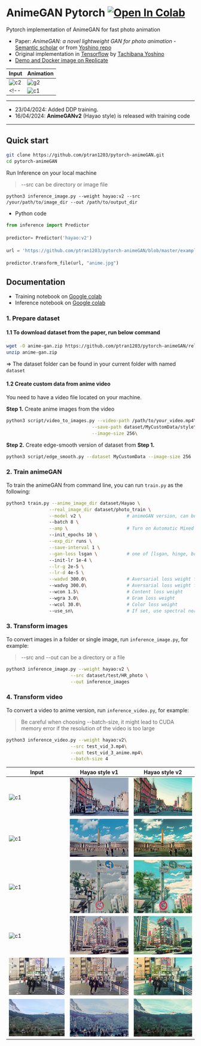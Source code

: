 # AnimeGAN Pytorch <a href="https://colab.research.google.com/github/ptran1203/pytorch-animeGAN/blob/master/notebooks/animeGAN_inference.ipynb" target="_parent"><img src="https://colab.research.google.com/assets/colab-badge.svg" alt="Open In Colab" data-canonical-src="https://colab.research.google.com/assets/colab-badge.svg"></a>

Pytorch implementation of AnimeGAN for fast photo animation

* Paper: *AnimeGAN: a novel lightweight GAN for photo animation* - [Semantic scholar](https://www.semanticscholar.org/paper/AnimeGAN%3A-A-Novel-Lightweight-GAN-for-Photo-Chen-Liu/10a9c5d183e7e7df51db8bfa366bc862262b37d7#citing-papers) or from [Yoshino repo](https://github.com/TachibanaYoshino/AnimeGAN/blob/master/doc/Chen2020_Chapter_AnimeGAN.pdf)
* Original implementation in [Tensorflow](https://github.com/TachibanaYoshino/AnimeGAN) by [Tachibana Yoshino](https://github.com/TachibanaYoshino)
* [Demo and Docker image on Replicate](https://replicate.ai/ptran1203/pytorch-animegan)


| Input | Animation |
|--|--|
|![c2](./example/gif/train.gif)|![g2](./example/gif/train_anime.gif)|
<!-- |![c1](./example/gif/city.gif)|![g1](./example/gif/city_anime.gif)| -->

---
* 23/04/2024: Added DDP training.
* 16/04/2024: **AnimeGANv2** (Hayao style) is released with training code
---

## Quick start

```bash
git clone https://github.com/ptran1203/pytorch-animeGAN.git
cd pytorch-animeGAN
```

Run Inference on your local machine
> --src can be directory or image file

```
python3 inference_image.py --weight hayao:v2 --src /your/path/to/image_dir --out /path/to/output_dir
```

* Python code

```python
from inference import Predictor

predictor= Predictor('hayao:v2')

url = 'https://github.com/ptran1203/pytorch-animeGAN/blob/master/example/result/real/1%20(20).jpg?raw=true'

predictor.transform_file(url, "anime.jpg")
```

## Documentation

- Training notebook on [Google colab](https://colab.research.google.com/github/ptran1203/pytorch-animeGAN/blob/master/notebooks/animeGAN.ipynb)
- Inference notebook on [Google colab](https://colab.research.google.com/github/ptran1203/pytorch-animeGAN/blob/master/notebooks/animeGAN_inference.ipynb)


### 1. Prepare dataset

#### 1.1 To download dataset from the paper, run below command

```bash
wget -O anime-gan.zip https://github.com/ptran1203/pytorch-animeGAN/releases/download/v1.0/dataset_v1.zip
unzip anime-gan.zip
```

=>  The dataset folder can be found in your current folder with named `dataset`

#### 1.2 Create custom data from anime video

You need to have a video file located on your machine.

**Step 1.** Create anime images from the video

```bash
python3 script/video_to_images.py --video-path /path/to/your_video.mp4\
                                --save-path dataset/MyCustomData/style\
                                --image-size 256\
```

**Step 2.** Create edge-smooth version of dataset from **Step 1.**

```bash
python3 script/edge_smooth.py --dataset MyCustomData --image-size 256
```

### 2. Train animeGAN

To train the animeGAN from command line, you can run `train.py` as the following:

```bash
python3 train.py --anime_image_dir dataset/Hayao \
                --real_image_dir dataset/photo_train \
                --model v2 \                 # animeGAN version, can be v1 or v2
                --batch 8 \
                --amp \                      # Turn on Automatic Mixed Precision training
                --init_epochs 10 \
                --exp_dir runs \
                --save-interval 1 \
                --gan-loss lsgan \           # one of [lsgan, hinge, bce]
                --init-lr 1e-4 \
                --lr-g 2e-5 \
                --lr-d 4e-5 \
                --wadvd 300.0\               # Aversarial loss weight for D
                --wadvg 300.0\               # Aversarial loss weight for G
                --wcon 1.5\                  # Content loss weight
                --wgra 3.0\                  # Gram loss weight
                --wcol 30.0\                 # Color loss weight
                --use_sn\                    # If set, use spectral normalization, default is False
```

### 3. Transform images

To convert images in a folder or single image, run `inference_image.py`, for example:

>
> --src and --out can be a directory or a file

```bash
python3 inference_image.py --weight hayao:v2 \
                        --src dataset/test/HR_photo \
                        --out inference_images
```

### 4. Transform video

To convert a video to anime version, run `inference_video.py`, for example:

> Be careful when choosing --batch-size, it might lead to CUDA memory error if the resolution of the video is too large

```bash
python3 inference_video.py --weight hayao:v2\
                        --src test_vid_3.mp4\
                        --out test_vid_3_anime.mp4\
                        --batch-size 4
```


| Input | Hayao style v1 | Hayao style v2 |
|--|--|--|
|![c1](./example/result/real/1%20(20).jpg)|![c1](./example/result/hayao/1%20(20).jpg)|![g1](./example/result/anime/1%20(20)_anime.jpg)|
|![c1](./example/result/real/1%20(21).jpg)|![c1](./example/result/hayao/1%20(21).jpg)|![g1](./example/result/anime/1%20(21)_anime.jpg)|
|![c1](./example/result/real/1%20(36).jpg)|![c1](./example/result/hayao/1%20(36).jpg)|![g1](./example/result/anime/1%20(36)_anime.jpg)|
|![c1](./example/result/real/1%20(37).jpg)|![c1](./example/result/hayao/1%20(37).jpg)|![g1](./example/result/anime/1%20(37)_anime.jpg)|
|![c1](./example/result/real/1%20(38).jpg)|![c1](./example/result/hayao/1%20(38).jpg)|![g1](./example/result/anime/1%20(38)_anime.jpg)|
|![c1](./example/result/real/1%20(62).jpg)|![c1](./example/result/hayao/1%20(62).jpg)|![g1](./example/result/anime/1%20(62)_anime.jpg)|


<!-- ### Objective:

- Learn to map photo domain **P** to animation domain **A**.
- **AnimeGAN** is Trained using unpaired data includes N photos and M animation images:
    + S(p) = {p(i) | i = 1, ..., N} ⊂ **P**
    + S(a) = {a(i) | i = 1, ..., M} ⊂ **A**
    + S(x) = {x(i) | i = 1, ..., M} ⊂ **X**, grayscale version of **A**
    + S(e) = {e(i) | i = 1, ..., N} ⊂ **E**, Obtained by removing the edges of **A**
    + S(y) = {y(i) | i = 1, ..., N} ⊂ **Y**, grayscale version of **E**

#### Loss functions

- Grayscale Gram matrix to make G(x) have the texture of anime images instread of color (transfer texture, not color)

Loss function

```
L(G, D) = W(adv)L(adv)(G, D) + W(con)L(con)(G, D) + W(gra)L(gra)(G, D) + W(col)L(col)(G,D)
```

1. Adversarial loss (LSGAN)

```
L(adv)(D) = 0.5 * (D(x_anime) - 1)^2 + 0.5 * (D(G(x_photo)))^2

L(adv)(G) = 0.5 (D(G(x_photo)) - 1)^2
```

2. Content loss

```
L(con)(G, D) = ||VGG(x_photo) - VGG(G(x_photo))||
```

3. Gram matrix loss

```
L(gra)(G, D) = ||gram(VGG(G(x_photo))) - Gram(VGG(x_anime_gray))||
```

4. Color recontruction loss

```
L(col)(G, D) = || Y(G(x_photo)) - Y(x_photo) || + Huber(|| U(G(x_photo)) - U(x_photo) ||)
    + Huber(|| V(G(x_photo)) - V(x_photo) ||)
``` -->
